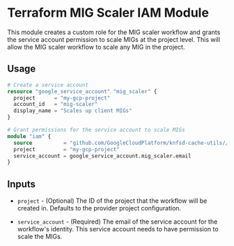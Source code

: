 # Terraform MIG Scaler IAM Module

This module creates a custom role for the MIG scaler workflow and grants the
service account permission to scale MIGs at the project level. This will allow
the MIG scaler workflow to scale any MIG in the project.

## Usage

```terraform
# Create a service account
resource "google_service_account" "mig_scaler" {
  project      = "my-gcp-project"
  account_id   = "mig-scaler"
  display_name = "Scales up client MIGs"
}

# Grant permissions for the service account to scale MIGs
module "iam" {
  source          = "github.com/GoogleCloudPlatform/knfsd-cache-utils//tools/mig-scaler/deployment/modules/iam?ref=v0.9.0"
  project         = "my-gcp-project"
  service_account = google_service_account.mig_scaler.email
}
```

## Inputs

* `project` - (Optional) The ID of the project that the workflow will be created in. Defaults to the provider project configuration.

* `service_account` - (Required) The email of the service account for the workflow's identity. This service account needs to have permission to scale the MIGs.
